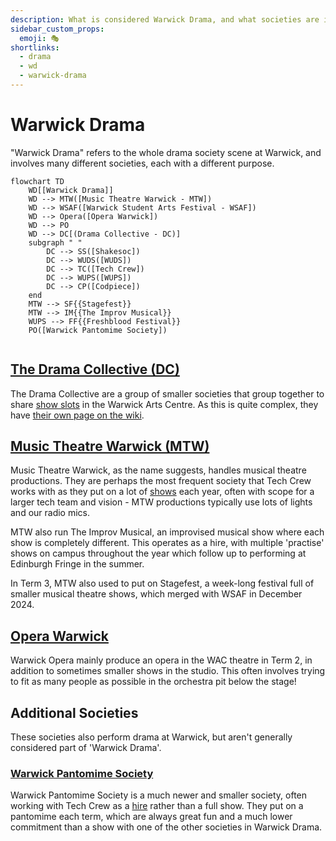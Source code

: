 ```yaml
---
description: What is considered Warwick Drama, and what societies are involved?
sidebar_custom_props:
  emoji: 🎭
shortlinks:
  - drama
  - wd
  - warwick-drama
---
```


# Warwick Drama

"Warwick Drama" refers to the whole drama society scene at Warwick, and involves many different societies, each with a
different purpose.

```mermaid
flowchart TD
    WD[[Warwick Drama]]
    WD --> MTW([Music Theatre Warwick - MTW])
    WD --> WSAF([Warwick Student Arts Festival - WSAF])
    WD --> Opera([Opera Warwick])
    WD --> PO
    WD --> DC[(Drama Collective - DC)]
    subgraph " "
        DC --> SS([Shakesoc])
        DC --> WUDS([WUDS])
        DC --> TC([Tech Crew])
        DC --> WUPS([WUPS])
        DC --> CP([Codpiece])
    end
    MTW --> SF{{Stagefest}}
    MTW --> IM{{The Improv Musical}}
    WUPS --> FF{{Freshblood Festival}}
    PO([Warwick Pantomime Society])
    
```

## [The Drama Collective (DC)](/wiki/warwick-drama/drama-collective)

The Drama Collective are a group of smaller societies that group together to share
[show slots](/wiki/warwick-drama/shows) in the Warwick Arts Centre. As this is quite complex, they have
[their own page on the wiki](/wiki/warwick-drama/drama-collective).

## [Music Theatre Warwick (MTW)](https://www.warwicksu.com/societies-sports/societies/musictheatrewarwick/)

Music Theatre Warwick, as the name suggests, handles musical theatre productions. They are perhaps the most frequent
society that Tech Crew works with as they put on a lot of [shows](/wiki/warwick-drama/shows) each year, often with scope
for a larger tech team and vision - MTW productions typically use lots of lights and our radio mics.

MTW also run The Improv Musical, an improvised musical show where each show is completely different. This operates as a
hire, with multiple 'practise' shows on campus throughout the year which follow up to performing at Edinburgh Fringe in
the summer.

In Term 3, MTW also used to put on Stagefest, a week-long festival full of smaller musical theatre shows, which merged
with WSAF in December 2024.

## [Opera Warwick](https://www.warwicksu.com/societies-sports/societies/operawarwick/)

Warwick Opera mainly produce an opera in the WAC theatre in Term 2, in addition to sometimes smaller shows in the
studio. This often involves trying to fit as many people as possible in the orchestra pit below the stage!

## Additional Societies

These societies also perform drama at Warwick, but aren't generally considered part of 'Warwick Drama'.

### [Warwick Pantomime Society](https://www.warwicksu.com/societies-sports/societies/pantomime/)

Warwick Pantomime Society is a much newer and smaller society, often working with Tech Crew as a
[hire](/wiki/tech-crew/shows-hires) rather than a full show. They put on a pantomime each term, which are always great
fun and a much lower commitment than a show with one of the other societies in Warwick Drama.
